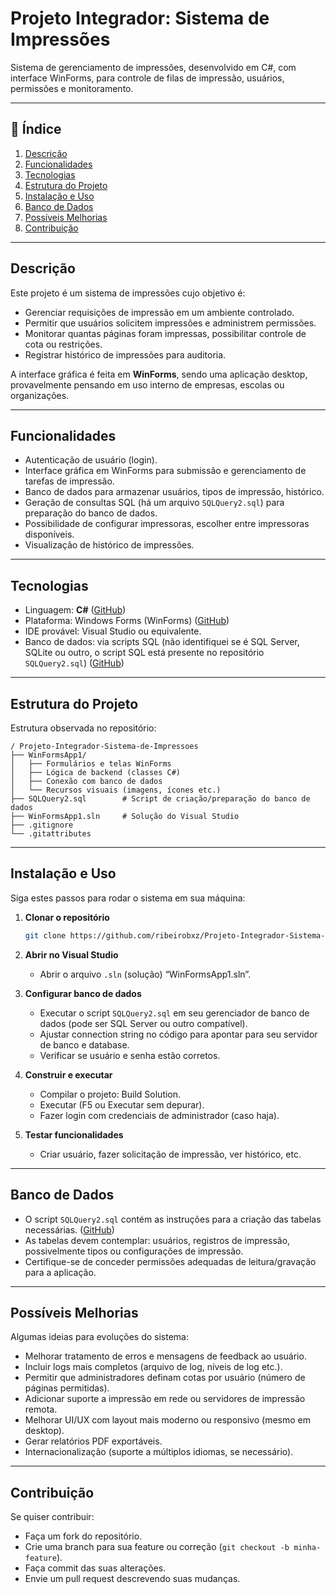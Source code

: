 # Projeto Integrador: Sistema de Impressões

Sistema de gerenciamento de impressões, desenvolvido em C#, com interface WinForms, para controle de filas de impressão, usuários, permissões e monitoramento.

---

## 📄 Índice

1. [Descrição](#descrição)
2. [Funcionalidades](#funcionalidades)
3. [Tecnologias](#tecnologias)
4. [Estrutura do Projeto](#estrutura-do-projeto)
5. [Instalação e Uso](#instalação-e-uso)
6. [Banco de Dados](#banco-de-dados)
8. [Possíveis Melhorias](#possíveis-melhorias)
9. [Contribuição](#contribuição)

---

## Descrição

Este projeto é um sistema de impressões cujo objetivo é:

* Gerenciar requisições de impressão em um ambiente controlado.
* Permitir que usuários solicitem impressões e administrem permissões.
* Monitorar quantas páginas foram impressas, possibilitar controle de cota ou restrições.
* Registrar histórico de impressões para auditoria.

A interface gráfica é feita em **WinForms**, sendo uma aplicação desktop, provavelmente pensando em uso interno de empresas, escolas ou organizações.

---

## Funcionalidades

* Autenticação de usuário (login).
* Interface gráfica em WinForms para submissão e gerenciamento de tarefas de impressão.
* Banco de dados para armazenar usuários, tipos de impressão, histórico.
* Geração de consultas SQL (há um arquivo `SQLQuery2.sql`) para preparação do banco de dados.
* Possibilidade de configurar impressoras, escolher entre impressoras disponíveis.
* Visualização de histórico de impressões.

---

## Tecnologias

* Linguagem: **C#** ([GitHub][1])
* Plataforma: Windows Forms (WinForms) ([GitHub][1])
* IDE provável: Visual Studio ou equivalente.
* Banco de dados: via scripts SQL (não identifiquei se é SQL Server, SQLite ou outro, o script SQL está presente no repositório `SQLQuery2.sql`) ([GitHub][1])

---

## Estrutura do Projeto

Estrutura observada no repositório:

```
/ Projeto‑Integrador‑Sistema‑de‑Impressoes
├── WinFormsApp1/
│   ├── Formulários e telas WinForms
│   ├── Lógica de backend (classes C#)
│   ├── Conexão com banco de dados
│   └── Recursos visuais (imagens, ícones etc.)
├── SQLQuery2.sql        # Script de criação/preparação do banco de dados
├── WinFormsApp1.sln     # Solução do Visual Studio
├── .gitignore
└── .gitattributes
```

---

## Instalação e Uso

Siga estes passos para rodar o sistema em sua máquina:

1. **Clonar o repositório**

   ```bash
   git clone https://github.com/ribeirobxz/Projeto-Integrador-Sistema-de-Impressoes.git
   ```

2. **Abrir no Visual Studio**

   * Abrir o arquivo `.sln` (solução) “WinFormsApp1.sln”.

3. **Configurar banco de dados**

   * Executar o script `SQLQuery2.sql` em seu gerenciador de banco de dados (pode ser SQL Server ou outro compatível).
   * Ajustar connection string no código para apontar para seu servidor de banco e database.
   * Verificar se usuário e senha estão corretos.

4. **Construir e executar**

   * Compilar o projeto: Build Solution.
   * Executar (F5 ou Executar sem depurar).
   * Fazer login com credenciais de administrador (caso haja).

5. **Testar funcionalidades**

   * Criar usuário, fazer solicitação de impressão, ver histórico, etc.

---

## Banco de Dados

* O script `SQLQuery2.sql` contém as instruções para a criação das tabelas necessárias. ([GitHub][1])
* As tabelas devem contemplar: usuários, registros de impressão, possivelmente tipos ou configurações de impressão.
* Certifique-se de conceder permissões adequadas de leitura/gravação para a aplicação.

---

## Possíveis Melhorias

Algumas ideias para evoluções do sistema:

* Melhorar tratamento de erros e mensagens de feedback ao usuário.
* Incluir logs mais completos (arquivo de log, níveis de log etc.).
* Permitir que administradores definam cotas por usuário (número de páginas permitidas).
* Adicionar suporte a impressão em rede ou servidores de impressão remota.
* Melhorar UI/UX com layout mais moderno ou responsivo (mesmo em desktop).
* Gerar relatórios PDF exportáveis.
* Internacionalização (suporte a múltiplos idiomas, se necessário).

---

## Contribuição

Se quiser contribuir:

* Faça um fork do repositório.
* Crie uma branch para sua feature ou correção (`git checkout -b minha-feature`).
* Faça commit das suas alterações.
* Envie um pull request descrevendo suas mudanças.

[1]: https://github.com/ribeirobxz/Projeto-Integrador-Sistema-de-Impressoes "GitHub - ribeirobxz/Projeto-Integrador-Sistema-de-Impressoes"
